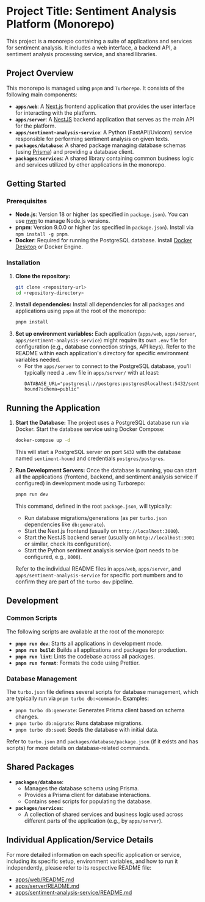 # Project Title: Sentiment Analysis Platform (Monorepo)

This project is a monorepo containing a suite of applications and services for sentiment analysis. It includes a web interface, a backend API, a sentiment analysis processing service, and shared libraries.

## Project Overview

This monorepo is managed using `pnpm` and `Turborepo`. It consists of the following main components:

*   **`apps/web`**: A [Next.js](https://nextjs.org/) frontend application that provides the user interface for interacting with the platform.
*   **`apps/server`**: A [NestJS](https://nestjs.com/) backend application that serves as the main API for the platform.
*   **`apps/sentiment-analysis-service`**: A Python (FastAPI/Uvicorn) service responsible for performing sentiment analysis on given texts.
*   **`packages/database`**: A shared package managing database schemas (using [Prisma](https://www.prisma.io/)) and providing a database client.
*   **`packages/services`**: A shared library containing common business logic and services utilized by other applications in the monorepo.

## Getting Started

### Prerequisites

*   **Node.js**: Version 18 or higher (as specified in `package.json`). You can use [nvm](https://github.com/nvm-sh/nvm) to manage Node.js versions.
*   **pnpm**: Version 9.0.0 or higher (as specified in `package.json`). Install via `npm install -g pnpm`.
*   **Docker**: Required for running the PostgreSQL database. Install [Docker Desktop](https://www.docker.com/products/docker-desktop/) or Docker Engine.

### Installation

1.  **Clone the repository:**
    ```bash
    git clone <repository-url>
    cd <repository-directory>
    ```
2.  **Install dependencies:**
    Install all dependencies for all packages and applications using `pnpm` at the root of the monorepo:
    ```bash
    pnpm install
    ```
3.  **Set up environment variables:**
    Each application (`apps/web`, `apps/server`, `apps/sentiment-analysis-service`) might require its own `.env` file for configuration (e.g., database connection strings, API keys). Refer to the README within each application's directory for specific environment variables needed.
    *   For the `apps/server` to connect to the PostgreSQL database, you'll typically need a `.env` file in `apps/server/` with at least:
        ```env
        DATABASE_URL="postgresql://postgres:postgres@localhost:5432/sentiment-hound?schema=public"
        ```

## Running the Application

1.  **Start the Database:**
    The project uses a PostgreSQL database run via Docker. Start the database service using Docker Compose:
    ```bash
    docker-compose up -d
    ```
    This will start a PostgreSQL server on port `5432` with the database named `sentiment-hound` and credentials `postgres/postgres`.

2.  **Run Development Servers:**
    Once the database is running, you can start all the applications (frontend, backend, and sentiment analysis service if configured) in development mode using Turborepo:
    ```bash
    pnpm run dev
    ```
    This command, defined in the root `package.json`, will typically:
    *   Run database migrations/generations (as per `turbo.json` dependencies like `db:generate`).
    *   Start the Next.js frontend (usually on `http://localhost:3000`).
    *   Start the NestJS backend server (usually on `http://localhost:3001` or similar, check its configuration).
    *   Start the Python sentiment analysis service (port needs to be configured, e.g., `8000`).

    Refer to the individual README files in `apps/web`, `apps/server`, and `apps/sentiment-analysis-service` for specific port numbers and to confirm they are part of the `turbo dev` pipeline.

## Development

### Common Scripts

The following scripts are available at the root of the monorepo:

*   **`pnpm run dev`**: Starts all applications in development mode.
*   **`pnpm run build`**: Builds all applications and packages for production.
*   **`pnpm run lint`**: Lints the codebase across all packages.
*   **`pnpm run format`**: Formats the code using Prettier.

### Database Management

The `turbo.json` file defines several scripts for database management, which are typically run via `pnpm turbo db:<command>`. Examples:
*   `pnpm turbo db:generate`: Generates Prisma client based on schema changes.
*   `pnpm turbo db:migrate`: Runs database migrations.
*   `pnpm turbo db:seed`: Seeds the database with initial data.

Refer to `turbo.json` and `packages/database/package.json` (if it exists and has scripts) for more details on database-related commands.

## Shared Packages

*   **`packages/database`**:
    *   Manages the database schema using Prisma.
    *   Provides a Prisma client for database interactions.
    *   Contains seed scripts for populating the database.
*   **`packages/services`**:
    *   A collection of shared services and business logic used across different parts of the application (e.g., by `apps/server`).

## Individual Application/Service Details

For more detailed information on each specific application or service, including its specific setup, environment variables, and how to run it independently, please refer to its respective README file:

*   [apps/web/README.md](./apps/web/README.md)
*   [apps/server/README.md](./apps/server/README.md)
*   [apps/sentiment-analysis-service/README.md](./apps/sentiment-analysis-service/README.md)